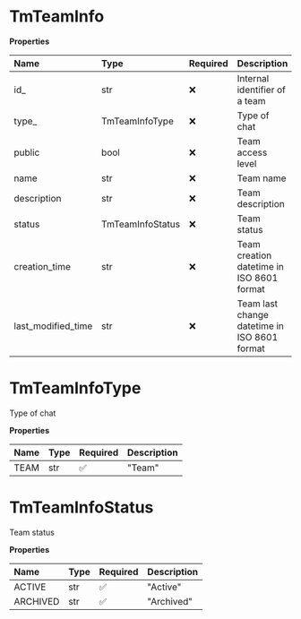 # TmTeamInfo

**Properties**

| Name               | Type             | Required | Description                                  |
| :----------------- | :--------------- | :------- | :------------------------------------------- |
| id\_               | str              | ❌       | Internal identifier of a team                |
| type\_             | TmTeamInfoType   | ❌       | Type of chat                                 |
| public             | bool             | ❌       | Team access level                            |
| name               | str              | ❌       | Team name                                    |
| description        | str              | ❌       | Team description                             |
| status             | TmTeamInfoStatus | ❌       | Team status                                  |
| creation_time      | str              | ❌       | Team creation datetime in ISO 8601 format    |
| last_modified_time | str              | ❌       | Team last change datetime in ISO 8601 format |

# TmTeamInfoType

Type of chat

**Properties**

| Name | Type | Required | Description |
| :--- | :--- | :------- | :---------- |
| TEAM | str  | ✅       | "Team"      |

# TmTeamInfoStatus

Team status

**Properties**

| Name     | Type | Required | Description |
| :------- | :--- | :------- | :---------- |
| ACTIVE   | str  | ✅       | "Active"    |
| ARCHIVED | str  | ✅       | "Archived"  |

<!-- This file was generated by liblab | https://liblab.com/ -->
